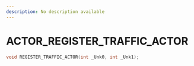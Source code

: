 ```yaml
---
description: No description available 
---
```


# ACTOR\_REGISTER_TRAFFIC_ACTOR

```cpp
void REGISTER_TRAFFIC_ACTOR(int _Unk0, int _Unk1);
```